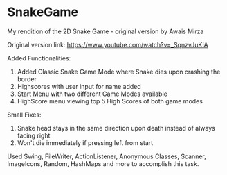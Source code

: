 # SnakeGame
My rendition of the 2D Snake Game - original version by Awais Mirza

Original version link: https://www.youtube.com/watch?v=_SqnzvJuKiA

Added Functionalities:
  1) Added Classic Snake Game Mode where Snake dies upon crashing the border
  2) Highscores with user input for name added
  3) Start Menu with two different Game Modes available
  4) HighScore menu viewing top 5 High Scores of both game modes
  
Small Fixes:
  1) Snake head stays in the same direction upon death instead of always facing right
  2) Won't die immediately if pressing left from start

Used Swing, FileWriter, ActionListener, Anonymous Classes, Scanner, ImageIcons, Random,
HashMaps and more to accomplish this task.
